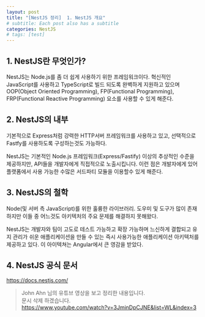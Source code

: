 ```yaml
---
layout: post
title: "[NestJS 정리]  1. NestJS 개요"
# subtitle: Each post also has a subtitle
categories: NestJS
# tags: [test]
---
```


## 1. NestJS란 무엇인가?
NestJS는 Node.js를 좀 더 쉽게 사용하기 위한 프레임워크이다. 혁신적인 JavaScript를 사용하고 TypeScript로 빌드 되도록 완벽하게 지원하고 있으며 OOP(Object Oriented Programming), FP(Functional Programming), FRP(Functional Reactive Programming) 요소를 사용할 수 있게 해준다.

## 2. NestJS의 내부
기본적으로 Express처럼 강력한 HTTP서버 프레임워크를 사용하고 있고, 선택적으로 Fastfy를 사용하도록 구성하는것도 가능하다.

NestJS는 기본적인 Node.js 프레임워크(Express/Fastify) 이상의 추상적인 수준을 제공하지만, API들을 개발자에게 직접적으로 노출시킵니다. 이런 점은 개발자에게 있어 플랫폼에서 사용 가능한 수많은 서드파티 모듈을 이용할수 있게 해준다.

## 3. NestJS의 철학
Node(및 서버 측 JavaScript)를 위한 훌륭한 라이브러리. 도우미 및 도구가 많이 존재하지만 이들 중 어느것도 아키텍처의 주요 문제를 해결하지 못해왔다.  
  
NestJS는 개발자와 팀이 고도로 테스트 가능하고 확장 가능하며 느신하게 결합되고 유지 관리가 쉬운 애플리케이션을 만들 수 있는 즉시 사용가능한 애플리케이션 아키텍처를 제공하고 있다. 이 아이텍쳐는 Angular에서 큰 영감을 받았다.

## 4. NestJS 공식 문서
https://docs.nestjs.com/
  
  

>John Ahn 님의 유튜브 영상을 보고 정리한 내용입니다.  
문시 삭제 하겠습니다.  
https://www.youtube.com/watch?v=3JminDpCJNE&list=WL&index=3
